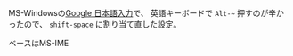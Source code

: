 MS-Windowsの[Google 日本語入力](https://www.google.co.jp/ime/)で、
英語キーボードで `Alt-~` 押すのが辛かったので、
`shift-space` に割り当て直した設定。

ベースはMS-IME
